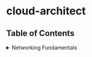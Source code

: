 # cloud-architect

## Table of Contents
<details>
<summary>Networking Fundamentals</summary>

- [Basic IP Addressing and Subnetting](docs/networking-fundamentals/basic-ip-addressing-and-subnetting.md)
- [Supernetting and Combining Networks](docs/networking-fundamentals/supernetting-and-combining-networks.md)
- [Load Balancers in Cloud Architectures](docs/networking-fundamentals/load-balancers-in-cloud-architectures.md)
- [Raid: Redundant Array of Independent Disks](docs/networking-fundamentals/raid.md)
- [BGP and Its Relationship with TCP](docs/networking-fundamentals/bgp-and-its-relation-with-tcp.md)
- [BGP Messages: OPEN, KEEPALIVE, UPDATE, NOTIFICATION](docs/networking-fundamentals/bgp-messages.md)
- [BGP Messages and State Transitions: Idle, Connect, Active, OpenSent, OpenConfirm, Established](docs/networking-fundamentals/bgp-messages-and-state-transitions.md)
- [BGP Path Attributes: ORIGIN, AS_PATH, NEXT_HOP, MULTI_EXIT_DISC, LOCAL_PREF, ATOMIC_AGGREGATE, AGGREGATOR](docs/networking-fundamentals/bgp-path-attributes.md)
- [BGP Path Selection Algorithm](docs/networking-fundamentals/bgp-path-selection-algorithm.md)
- [BGP Prefix vs Path Level Filtering](docs/networking-fundamentals/bgp-prefix-vs-path-level-filtering.md)
- [Route Reflectors (RR), RFC 4271 Next-Hop, and Internal vs External Routing Protocols](docs/networking-fundamentals/route-reflectors-next-hop-internal-and-external-routing-protocols.md)
- [Three Tier Web App - Databases + Read Replicass, Cache, Kafka](docs/networking-fundamentals/three-tier-web-app-read-replicas-cache-kafka.md)
- [Why is it Hard to Replicate Structured Databases](docs/networking-fundamentals/why-is-it-hard-to-replicate-structured-databases.md)
- [Security: IDS/IPS, FW, HDF, Cache, DDoS, CDN, IAM](docs/networking-fundamentals/security.md)
- [Anycast](docs/networking-fundamentals/anycast.md)
- [Block Storage vs. File Storage vs. Object Storage: A Comparison](docs/networking-fundamentals/block-file-object-storage.md)
- [The Six R's of Cloud Migration](docs/networking-fundamentals/six-r-of-cloud-migration.md)
- [NAT, NAT Overload (PAT)](docs/networking-fundamentals/nat-overload-pat.md)
- [VNP Concentrator](docs/networking-fundamentals/vpn-concentrator.md)
